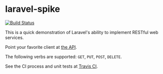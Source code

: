 # laravel-spike

[![Build Status](https://travis-ci.org/danielthompson/laravel-spike.svg?branch=master)](https://travis-ci.org/danielthompson/laravel-spike)

This is a quick demonstration of Laravel's ability to implement RESTful web services. 

Point your favorite client at [the API](https://laravel.danielthompson.net/api/trainers).

The following verbs are supported: `GET`, `PUT`, `POST`, `DELETE`. 

See the CI process and unit tests at [Travis CI](https://travis-ci.org/danielthompson/laravel-spike).

